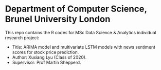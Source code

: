 # Department of Computer Science, Brunel University London
This repo contains the R codes for MSc Data Science & Analytics individual research project:
- Title: ARIMA model and multivariate LSTM models with news sentiment scores for stock price prediction.
- Author: Xuxiang Lyu (Class of 2020).
- Supervisor: Prof Martin Shepperd.
